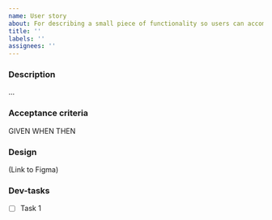 ```yaml
---
name: User story
about: For describing a small piece of functionality so users can accomplish a specific goal
title: ''
labels: ''
assignees: ''
---
```


### Description

...

### Acceptance criteria

GIVEN
WHEN
THEN

### Design

(Link to Figma)

### Dev-tasks

- [ ] Task 1
